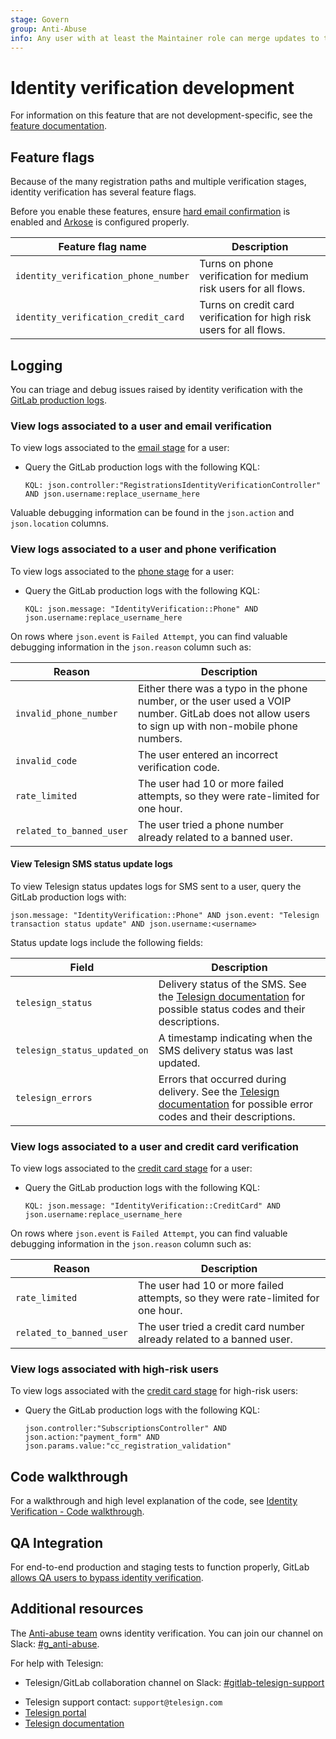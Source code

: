 ```yaml
---
stage: Govern
group: Anti-Abuse
info: Any user with at least the Maintainer role can merge updates to this content. For details, see https://docs.gitlab.com/ee/development/development_processes.html#development-guidelines-review.
---
```


# Identity verification development

For information on this feature that are not development-specific, see the [feature documentation](../security/identity_verification.md).

## Feature flags

Because of the many registration paths and multiple verification stages, identity verification has several feature flags.

Before you enable these features, ensure [hard email confirmation](../security/user_email_confirmation.md) is enabled and [Arkose](../integration/arkose.md#configuration) is configured properly.

| Feature flag name | Description |
|---------|-------------|
| `identity_verification_phone_number` | Turns on phone verification for medium risk users for all flows. |
| `identity_verification_credit_card` | Turns on credit card verification for high risk users for all flows. |

## Logging

You can triage and debug issues raised by identity verification with the [GitLab production logs](https://log.gprd.gitlab.net).

### View logs associated to a user and email verification

To view logs associated to the [email stage](../security/identity_verification.md#email-verification) for a user:

- Query the GitLab production logs with the following KQL:

  ```plaintext
  KQL: json.controller:"RegistrationsIdentityVerificationController" AND json.username:replace_username_here
  ```

Valuable debugging information can be found in the `json.action` and `json.location` columns.

### View logs associated to a user and phone verification

To view logs associated to the [phone stage](../security/identity_verification.md#phone-number-verification) for a user:

- Query the GitLab production logs with the following KQL:

  ```plaintext
  KQL: json.message: "IdentityVerification::Phone" AND json.username:replace_username_here
  ```

On rows where `json.event` is `Failed Attempt`, you can find valuable debugging information in the `json.reason` column such as:

| Reason  | Description |
|---------|-------------|
| `invalid_phone_number` | Either there was a typo in the phone number, or the user used a VOIP number. GitLab does not allow users to sign up with non-mobile phone numbers. |
| `invalid_code` | The user entered an incorrect verification code. |
| `rate_limited` | The user had 10 or more failed attempts, so they were rate-limited for one hour. |
| `related_to_banned_user` | The user tried a phone number already related to a banned user. |

#### View Telesign SMS status update logs

To view Telesign status updates logs for SMS sent to a user, query the GitLab production logs with:

```plaintext
json.message: "IdentityVerification::Phone" AND json.event: "Telesign transaction status update" AND json.username:<username>
```

Status update logs include the following fields:

| Field  | Description |
|---------|-------------|
| `telesign_status` | Delivery status of the SMS. See the [Telesign documentation](https://developer.telesign.com/enterprise/reference/smsdeliveryreports#status-codes) for possible status codes and their descriptions. |
| `telesign_status_updated_on` | A timestamp indicating when the SMS delivery status was last updated. |
| `telesign_errors` | Errors that occurred during delivery. See the [Telesign documentation](https://developer.telesign.com/enterprise/reference/smsdeliveryreports#status-codes) for possible error codes and their descriptions. |

### View logs associated to a user and credit card verification

To view logs associated to the [credit card stage](../security/identity_verification.md#credit-card-verification) for a user:

- Query the GitLab production logs with the following KQL:

  ```plaintext
  KQL: json.message: "IdentityVerification::CreditCard" AND json.username:replace_username_here
  ```

On rows where `json.event` is `Failed Attempt`, you can find valuable debugging information in the `json.reason` column such as:

| Reason  | Description |
|---------|-------------|
| `rate_limited` | The user had 10 or more failed attempts, so they were rate-limited for one hour. |
| `related_to_banned_user` | The user tried a credit card number already related to a banned user. |

### View logs associated with high-risk users

To view logs associated with the [credit card stage](../security/identity_verification.md#credit-card-verification) for high-risk users:

- Query the GitLab production logs with the following KQL:

  ```plaintext
  json.controller:"SubscriptionsController" AND json.action:"payment_form" AND json.params.value:"cc_registration_validation"
  ```

## Code walkthrough

<i class="fa fa-youtube-play youtube" aria-hidden="true"></i>
For a walkthrough and high level explanation of the code, see [Identity Verification - Code walkthrough](https://www.youtube.com/watch?v=DIsnMiNzND8).

## QA Integration

For end-to-end production and staging tests to function properly, GitLab [allows QA users to bypass identity verification](https://gitlab.com/gitlab-org/gitlab/-/merge_requests/117633).

## Additional resources

<!-- markdownlint-disable MD044 -->
The [Anti-abuse team](https://handbook.gitlab.com/handbook/engineering/development/sec/govern/anti-abuse/#team-members) owns identity verification. You can join our channel on Slack: [#g_anti-abuse](https://gitlab.slack.com/archives/C03EH5HCLPR).
<!-- markdownlint-enable MD044 -->

For help with Telesign:

<!-- markdownlint-disable MD044 -->
- Telesign/GitLab collaboration channel on Slack: [#gitlab-telesign-support](https://gitlab.slack.com/archives/C052EAXB6BY)
<!-- markdownlint-enable MD044 -->
- Telesign support contact: `support@telesign.com`
- [Telesign portal](https://teleportal.telesign.com/)
- [Telesign documentation](https://developer.telesign.com/enterprise/docs/get-started-with-docs)
